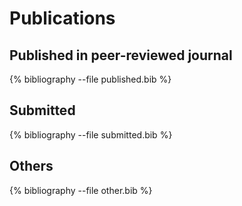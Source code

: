---
---

# Publications

## Published in peer-reviewed journal

{% bibliography --file published.bib %}

## Submitted

{% bibliography --file submitted.bib %}

## Others

{% bibliography --file other.bib %}